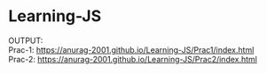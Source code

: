 # Learning-JS
 
OUTPUT:
<br>
Prac-1: https://anurag-2001.github.io/Learning-JS/Prac1/index.html
<br>
Prac-2: https://anurag-2001.github.io/Learning-JS/Prac2/index.html